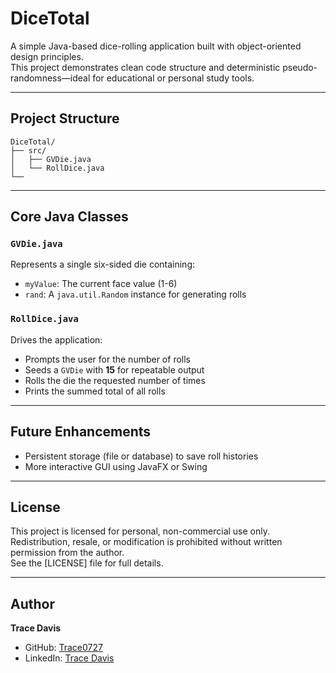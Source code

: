 # DiceTotal

A simple Java-based dice-rolling application built with object-oriented design principles.  
This project demonstrates clean code structure and deterministic pseudo-randomness—ideal for educational or personal study tools.

---

## Project Structure

```
DiceTotal/
├── src/
│   ├── GVDie.java
│   └── RollDice.java
└──
```

---



## Core Java Classes

### `GVDie.java`
Represents a single six-sided die containing:
- `myValue`: The current face value (1-6)  
- `rand`: A `java.util.Random` instance for generating rolls  

### `RollDice.java`
Drives the application:
- Prompts the user for the number of rolls  
- Seeds a `GVDie` with **15** for repeatable output  
- Rolls the die the requested number of times  
- Prints the summed total of all rolls  

---



## Future Enhancements
- Persistent storage (file or database) to save roll histories  
- More interactive GUI using JavaFX or Swing  

---



## License
This project is licensed for personal, non-commercial use only. Redistribution, resale, or modification is prohibited without written permission from the author.  
See the [LICENSE] file for full details.


---



## Author
**Trace Davis**  
- GitHub: [Trace0727](https://github.com/Trace0727)  
- LinkedIn: [Trace Davis](https://www.linkedin.com/in/trace-d-926380138/)
